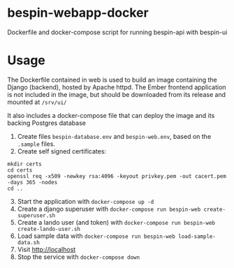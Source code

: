 bespin-webapp-docker
====================

Dockerfile and docker-compose script for running bespin-api with bespin-ui

# Usage

The Dockerfile contained in web is used to build an image containing the Django (backend), hosted by Apache httpd.
The Ember frontend application is not included in the image, but should be downloaded from its release and mounted at `/srv/ui/`

It also includes a docker-compose file that can deploy the image and its backing Postgres database

1. Create files `bespin-database.env` and `bespin-web.env`, based on the `.sample` files.
2. Create self signed certificates:
```
mkdir certs
cd certs
openssl req -x509 -newkey rsa:4096 -keyout privkey.pem -out cacert.pem -days 365 -nodes
cd ..
```
3. Start the application with `docker-compose up -d`
4. Create a django superuser with `docker-compose run bespin-web create-superuser.sh`
5. Create a lando user (and token) with `docker-compose run bespin-web create-lando-user.sh`
6. Load sample data with `docker-compose run bespin-web load-sample-data.sh`
7. Visit [http://localhost](http://localhost)
8. Stop the service with `docker-compose down`
